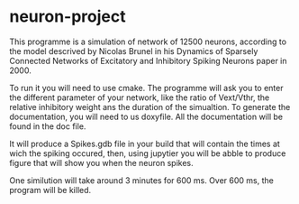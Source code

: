 # neuron-project
This programme is a simulation of network of 12500 neurons, according to the model descrived by Nicolas Brunel in his 
Dynamics of Sparsely Connected Networks of Excitatory and Inhibitory Spiking Neurons paper in 2000.

To run it you will need to use cmake. The programme will ask you to enter the different parameter of your network, like the ratio of Vext/Vthr, the relative inhibitory weight ans the duration of the simualtion. To generate the documentation, you will need to us doxyfile. All the documentation will be found in the doc file. 

It will produce a Spikes.gdb file in your build that will contain the times at wich the spiking occured, then, using jupytier you will be abble to produce figure that will show you when the neuron spikes. 

One similution will take around 3 minutes for 600 ms. Over 600 ms, the program will be killed. 
